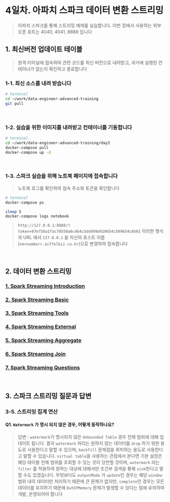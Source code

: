 # 4일차. 아파치 스파크 데이터 변환 스트리밍

> 아파치 스파크를 통해 스트리밍 예제를 실습합니다. 이번 장에서 사용하는 외부 오픈 포트는 4040, 4041, 8888 입니다


## 1. 최신버전 업데이트 테이블

> 원격 터미널에 접속하여 관련 코드를 최신 버전으로 내려받고, 과거에 실행된 컨테이너가 없는지 확인하고 종료합니다

### 1-1. 최신 소스를 내려 받습니다
```bash
# terminal
cd ~/work/data-engineer-advanced-training
git pull
```
<br>

### 1-2. 실습을 위한 이미지를 내려받고 컨테이너를 기동합니다
```bash
# terminal
cd ~/work/data-engineer-advanced-training/day3
docker-compose pull
docker-compose up -d
```
<br>

### 1-3. 스파크 실습을 위해 노트북 페이지에 접속합니다

> 노트북 로그를 확인하여 접속 주소와 토큰을 확인합니다

```bash
# terminal
docker-compose ps

sleep 5
docker-compose logs notebook
```
> `http://127.0.0.1:8888/?token=87e758a1fac70558a6c4b4c5dd499d420654c509654c6b01` 이러한 형식의 URL 에서 `127.0.0.1` 을 자신의 호스트 이름(`vm<number>.aiffelbiz.co.kr`)으로 변경하여 접속합니다
<br>


## 2. 데이터 변환 스트리밍

### [1. Spark Streaming Introduction](http://htmlpreview.github.io/?https://github.com/psyoblade/data-engineer-advanced-training/blob/master/day3/notebooks/lgde-spark-stream/lgde-spark-stream-1-introduction.html)
### [2. Spark Streaming Basic](http://htmlpreview.github.io/?https://github.com/psyoblade/data-engineer-advanced-training/blob/master/day3/notebooks/lgde-spark-stream/lgde-spark-stream-2-basic.html)
### [3. Spark Streaming Tools](http://htmlpreview.github.io/?https://github.com/psyoblade/data-engineer-advanced-training/blob/master/day3/notebooks/lgde-spark-stream/lgde-spark-stream-3-tools.html)
### [4. Spark Streaming External](http://htmlpreview.github.io/?https://github.com/psyoblade/data-engineer-advanced-training/blob/master/day3/notebooks/lgde-spark-stream/lgde-spark-stream-4-external.html)
### [5. Spark Streaming Aggregate](http://htmlpreview.github.io/?https://github.com/psyoblade/data-engineer-advanced-training/blob/master/day3/notebooks/lgde-spark-stream/lgde-spark-stream-5-aggregate.html)

### [6. Spark Streaming Join](http://htmlpreview.github.io/?https://github.com/psyoblade/data-engineer-advanced-training/blob/master/day3/notebooks/lgde-spark-stream/lgde-spark-stream-6-join.html)

### [7. Spark Streaming Questions](http://htmlpreview.github.io/?https://github.com/psyoblade/data-engineer-advanced-training/blob/master/day3/notebooks/lgde-spark-stream/lgde-spark-stream-7-questions.html)

<br>

## 3. 스파크 스트리밍 질문과 답변

### 3-5. 스트리밍 집계 연산

#### Q1. `Watermark` 가 명시 되지 않은 경우, 어떻게 동작하나요?

>  <kbd>답변</kbd> : `watermark`가 명시되지 않은 `Unbounded Table` 경우 전체 범위에 대해 업데이트 됩니다. 결국 `watermark` 처리는 원하지 않는 데이터를 `drop` 하기 위한 용도로 사용한다고 말할 수 있으며, `backfill` 문제점을 회피하는 용도로 사용한다고 말할 수 있습니다. `virtual table`을 사용하는 관점에서 본다면 기본 설정은 해당 테이블 전체 범위를 조회할 수 있는 것이 당연할 것이며, `watermark` 라는 `filter` 를 적용하여 원하는 대상에 대해서만 조건부 검색을 통해 `sink`한다고 말할 수도 있겠습니다. 무엇보다도 `outputMode` 가 `update`인 경우는 해당 `window` 범위 내의 데이터만 처리하기 때문에 큰 문제가 없지만, `complete`인 경우는 모든 데이터를 유지하기 때문에 `OutOfMemory` 문제가 발생할 수 있다는 점에 유의하여 개발, 운영되어야 합니다



